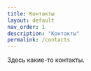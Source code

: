 ```yaml
---
title: Контакты
layout: default
nav_order: 1
description: "Контакты"
permalink: /contacts
---
```


Здесь какие-то контакты.